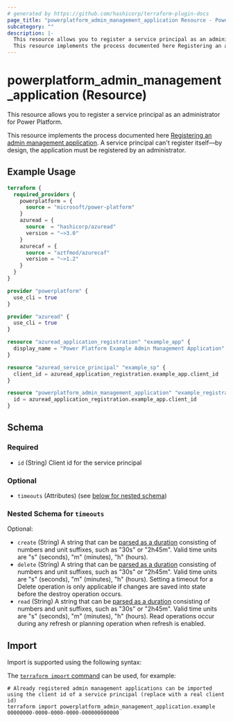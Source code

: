 ```yaml
---
# generated by https://github.com/hashicorp/terraform-plugin-docs
page_title: "powerplatform_admin_management_application Resource - Power Platform"
subcategory: ""
description: |-
  This resource allows you to register a service principal as an administrator for Power Platform.
  This resource implements the process documented here Registering an admin management application https://learn.microsoft.com/power-platform/admin/powerplatform-api-create-service-principal. A service principal can't register itself—by design, the application must be registered by an administrator.
---
```


# powerplatform_admin_management_application (Resource)

This resource allows you to register a service principal as an administrator for Power Platform.

This resource implements the process documented here [Registering an admin management application](https://learn.microsoft.com/power-platform/admin/powerplatform-api-create-service-principal). A service principal can't register itself—by design, the application must be registered by an administrator.

## Example Usage

```terraform
terraform {
  required_providers {
    powerplatform = {
      source = "microsoft/power-platform"
    }
    azuread = {
      source  = "hashicorp/azuread"
      version = "~>3.0"
    }
    azurecaf = {
      source = "aztfmod/azurecaf"
      version = "~>1.2"
    }
  }
}

provider "powerplatform" {
  use_cli = true
}

provider "azuread" {
  use_cli = true
}

resource "azuread_application_registration" "example_app" {
  display_name = "Power Platform Example Admin Management Application"
}

resource "azuread_service_principal" "example_sp" {
  client_id = azuread_application_registration.example_app.client_id
}

resource "powerplatform_admin_management_application" "example_registration" {
  id = azuread_application_registration.example_app.client_id
}
```

<!-- schema generated by tfplugindocs -->
## Schema

### Required

- `id` (String) Client id for the service principal

### Optional

- `timeouts` (Attributes) (see [below for nested schema](#nestedatt--timeouts))

<a id="nestedatt--timeouts"></a>
### Nested Schema for `timeouts`

Optional:

- `create` (String) A string that can be [parsed as a duration](https://pkg.go.dev/time#ParseDuration) consisting of numbers and unit suffixes, such as "30s" or "2h45m". Valid time units are "s" (seconds), "m" (minutes), "h" (hours).
- `delete` (String) A string that can be [parsed as a duration](https://pkg.go.dev/time#ParseDuration) consisting of numbers and unit suffixes, such as "30s" or "2h45m". Valid time units are "s" (seconds), "m" (minutes), "h" (hours). Setting a timeout for a Delete operation is only applicable if changes are saved into state before the destroy operation occurs.
- `read` (String) A string that can be [parsed as a duration](https://pkg.go.dev/time#ParseDuration) consisting of numbers and unit suffixes, such as "30s" or "2h45m". Valid time units are "s" (seconds), "m" (minutes), "h" (hours). Read operations occur during any refresh or planning operation when refresh is enabled.

## Import

Import is supported using the following syntax:

The [`terraform import` command](https://developer.hashicorp.com/terraform/cli/commands/import) can be used, for example:

```shell
# Already registered admin management applications can be imported using the client id of a service principal (replace with a real client id)
terraform import powerplatform_admin_management_application.example 00000000-0000-0000-0000-000000000000
```
